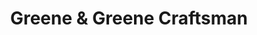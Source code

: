 ---
id: 003-morris
slug: greene-and-greene-craftsman
title: 'Greene & Greene Craftsman'
excerpt: |
  This beautiful Greene & Greene home is a celebration of traditional craftsman style. Natural wood, exposed joints, and amazing attention to details make this a truly unique building that delights the senses.
thumbnail: './morris/morris-thumbnail.jpg'
featImage: './morris/morris-featured.jpg'
featImageAspect: '60.7%'
featCaption: 'Greene & Greene Resoration'
titlePart1: 'Greene & Greene'
titlePart2: 'Craftsman'
contributors:
  -
    label: 'Architecture'
    name: 'Greene & Greene Brothers'
intro: |
  The American Arts & Crafts Movement has no equal to the architecture of Charles Sumner Greene (1868-1957) and brother Henry Mather Greene (1870-1954). Their designs highlight the visual importance of joints, pegs and complex wood work, done by hand, with care. Being tasked to restore one is a rare honor, as the houses are often 100 + years old and considered art. Newhaven has restored 9.
sections:
  -
    id: firstFullImage
    type: 'full-image'
    image: './morris/morris-01.jpg'
  -
    id: firstTallCopySmall
    type: tall-copy-small
    image1: './morris/morris-02.jpg'
    heading: 'Woodworking'
    copy: |
      Custom cabinetry adorns every inch of the kitchen, offering up deep, rich textures. Fantastic details reveal themselves at every angle through beveled edges, exposed joints, and the "Cloud Lift" designs the Greene Brothers were famous for.
    image2: './morris/morris-03.jpg'
  -
    id: firstDoubleCopy
    type: double-copy
    heading: 'Old & New'
    copy1: |
      While our primary focus is to maintain the original character and features that make this home the work of art that it is, the owners also enjoy the benefits of modern appliances.  Crisp lines of the  large Viking range and Sub-zero fridge seamlessly blend into the surroundings.
    copy2: |
      This home features a unique kitchen layout with an additional sink in the Butler's Pantry. There’s never a competition for sink access and the flow feels surprisingly natural in this 115 year old house.
  -
    id: secondFullImage
    type: 'full-image'
    image: './morris/morris-04.jpg'
  -
    id: firstTripleImage
    type: 'triple-image'
    image1: './morris/morris-05.jpg'
    image2: './morris/morris-06.jpg'
    image3: './morris/morris-07.jpg'
  -
    id: secondDoubleCopy
    type: double-copy
    heading: 'Tiffany In View'
    copy1: |
      Just beyond the kitchen, walls of glass encompass the dining room with authentic Tiffany stained glass panels anchoring the view.  The light that pours in through these panels casts an almost magical glow that should make every meal memorable.
    copy2: |
      Period furniture and original architectural details  complete the experience and really make this house special. We’re proud to have been chosen for this project and feel excited that future generations will be able to enjoy this great period.
  -
    id: secondTallCopySmall
    type: tall-copy-small
    image1: './morris/morris-08.jpg'
    heading: 'Natural Beauty'
    copy: |
      Inside and out, this home exemplifies natural beauty.  As builders, we have to find and use the correct warm tones and incorporate through our finish carpentry.
    image2: './morris/morris-09.jpg'
  -
    id: thirdFullImage
    type: 'full-image'
    image: './morris/morris-10.jpg'
  -
    id: secondTripleImage
    type: 'triple-image'
    image1: './morris/morris-11.jpg'
    image2: './morris/morris-12.jpg'
    image3: './morris/morris-13.jpg'
---